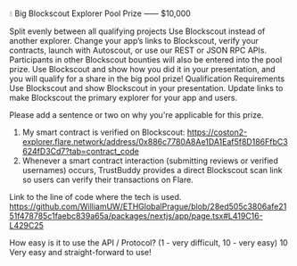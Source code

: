 💧 Big Blockscout Explorer Pool Prize ⸺ $10,000

Split evenly between all qualifying projects
Use Blockscout instead of another explorer. Change your app’s links to Blockscout, verify your contracts, launch with Autoscout, or use our REST or JSON RPC APIs. Participants in other Blockscout bounties will also be entered into the pool prize. Use Blockscout and show how you did it in your presentation, and you will qualify for a share in the big pool prize!
Qualification Requirements
Use Blockscout and show Blockscout in your presentation. Update links to make Blockscout the primary explorer for your app and users.

Please add a sentence or two on why you're applicable for this prize.

1. My smart contract is verified on Blockscout: https://coston2-explorer.flare.network/address/0x886c7780A8Ae1DA1Eaf5f8D186FfbC3624fD3Cd7?tab=contract_code
2. Whenever a smart contract interaction (submitting reviews or verified usernames) occurs, TrustBuddy provides a direct Blockscout scan link so users can verify their transactions on Flare.

Link to the line of code where the tech is used.
https://github.com/WilliamUW/ETHGlobalPrague/blob/28ed505c3806afe2151f478785c1faebc839a65a/packages/nextjs/app/page.tsx#L419C16-L429C25

How easy is it to use the API / Protocol? (1 - very difficult, 10 - very easy)
10
Very easy and straight-forward to use!